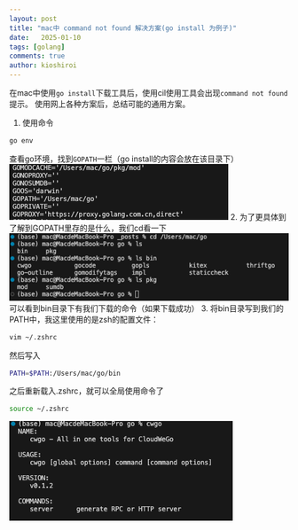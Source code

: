 ```yaml
---
layout: post
title: "mac中 command not found 解决方案(go install 为例子)"
date:   2025-01-10
tags: [golang]
comments: true
author: kioshiroi
---
```

在mac中使用`go install`下载工具后，使用cil使用工具会出现`command not found`提示。
使用网上各种方案后，总结可能的通用方案。
1. 使用命令
```bash
go env
```
查看go环境，找到`GOPATH`一栏（go install的内容会放在该目录下）
![](../images/20250122/go_env.png)
2. 为了更具体到了解到GOPATH里存的是什么，我们cd看一下
![](../images/20250122/cd.png)
可以看到bin目录下有我们下载的命令（如果下载成功）
3. 将bin目录写到我们的PATH中，我这里使用的是zsh的配置文件：
```bash
vim ~/.zshrc
```
然后写入
```bash
PATH=$PATH:/Users/mac/go/bin
```

之后重新载入.zshrc，就可以全局使用命令了
```bash
source ~/.zshrc
```
![](../images/20250122/cwgo.png)